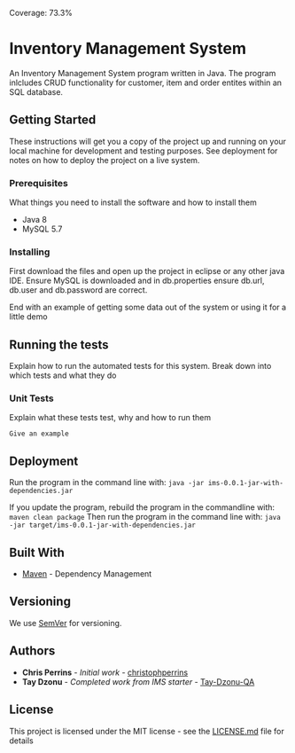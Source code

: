 Coverage: 73.3%
# Inventory Management System

An Inventory Management System program written in Java. The program inlcludes CRUD functionality for customer, item and order entites within an SQL database.

## Getting Started

These instructions will get you a copy of the project up and running on your local machine for development and testing purposes. See deployment for notes on how to deploy the project on a live system.

### Prerequisites

What things you need to install the software and how to install them
* Java 8
* MySQL 5.7


### Installing

First download the files and open up the project in eclipse or any other java IDE. 
Ensure MySQL is downloaded and in db.properties ensure db.url, db.user and db.password are correct.

End with an example of getting some data out of the system or using it for a little demo

## Running the tests

Explain how to run the automated tests for this system. Break down into which tests and what they do

### Unit Tests 

Explain what these tests test, why and how to run them

```
Give an example
```


## Deployment

Run the program in the command line with:
``
java -jar ims-0.0.1-jar-with-dependencies.jar
``

If you update the program, rebuild the program in the commandline with:
``
maven clean package
``
Then run the program in the command line with:
``
java -jar target/ims-0.0.1-jar-with-dependencies.jar
``

## Built With

* [Maven](https://maven.apache.org/) - Dependency Management

## Versioning

We use [SemVer](http://semver.org/) for versioning.

## Authors

* **Chris Perrins** - *Initial work* - [christophperrins](https://github.com/christophperrins)
* **Tay Dzonu** - *Completed work from IMS starter* - [Tay-Dzonu-QA](https://github.com/Tay-Dzonu-QA)

## License

This project is licensed under the MIT license - see the [LICENSE.md](LICENSE.md) file for details 

